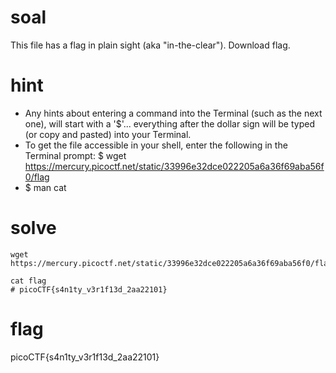 # soal
This file has a flag in plain sight (aka "in-the-clear"). Download flag.

# hint
- Any hints about entering a command into the Terminal (such as the next one), will start with a '$'... everything after the dollar sign will be typed (or copy and pasted) into your Terminal.
- To get the file accessible in your shell, enter the following in the Terminal prompt: $ wget https://mercury.picoctf.net/static/33996e32dce022205a6a36f69aba56f0/flag
- $ man cat

# solve
```
wget https://mercury.picoctf.net/static/33996e32dce022205a6a36f69aba56f0/flag

cat flag
# picoCTF{s4n1ty_v3r1f13d_2aa22101}
```

# flag
picoCTF{s4n1ty_v3r1f13d_2aa22101}
